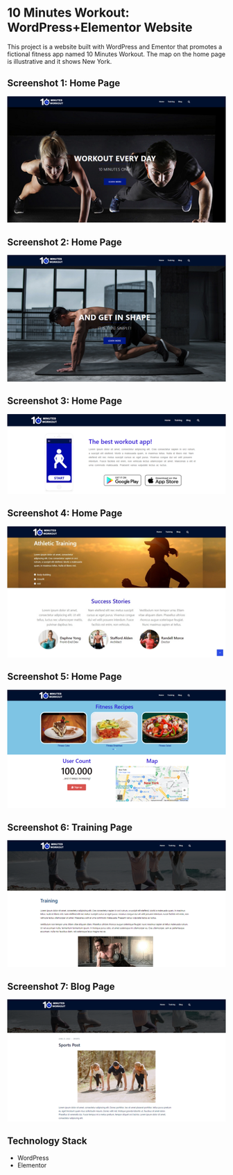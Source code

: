 # 10 Minutes Workout: WordPress+Elementor Website

This project is a website built with WordPress and Ementor that promotes a fictional fitness app named 10 Minutes Workout. The map on the home page is illustrative and it shows New York.

## Screenshot 1: Home Page

![Screenshot](Screenshot_1.png)

## Screenshot 2: Home Page 

![Screenshot](Screenshot_2.png)

## Screenshot 3: Home Page

![Screenshot](Screenshot_3.png)

## Screenshot 4: Home Page

![Screenshot](Screenshot_4.png)

## Screenshot 5: Home Page

![Screenshot](Screenshot_5.png)

## Screenshot 6: Training Page

![Screenshot](Screenshot_6.png)

## Screenshot 7: Blog Page

![Screenshot](Screenshot_7.png)

## Technology Stack

+ WordPress
+ Elementor
